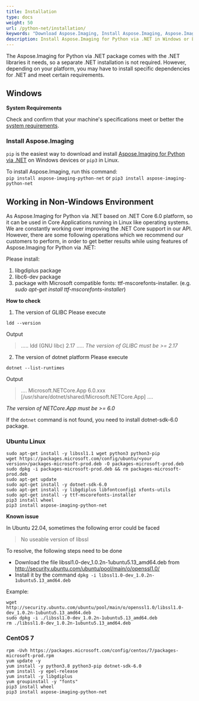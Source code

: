 ```yaml
---
title: Installation
type: docs
weight: 50
url: /python-net/installation/
keywords: "Download Aspose.Imaging, Install Aspose.Imaging, Aspose.Imaging Installation, Windows, Python"
description: Install Aspose.Imaging for Python via .NET in Windows or Linux
---
```


The Aspose.Imaging for Python via .NET package comes with the .NET libraries it needs, so a separate .NET installation is not required. However, depending on your platform, you may have to install specific dependencies for .NET and meet certain requirements.

## **Windows**

**System Requirements**

Check and confirm that your machine's specifications meet or better the [system requirements](/imaging/python-net/system-requirements/).

### **Install Aspose.Imaging**

`pip` is the easiest way to download and install [Aspose.Imaging for Python via .NET](https://pypi.org/project/aspose-imaging-python-net/) on Windows devices or `pip3` in Linux.

To install Aspose.Imaging, run this command:  
`pip install aspose-imaging-python-net`
or
`pip3 install aspose-imaging-python-net`

## **Working in Non-Windows Environment**
As Aspose.Imaging for Python via .NET based on .NET Core 6.0 platform, so it can be used in Core Applications running in Linux like operating systems. We are constantly working over improving the .NET Core support in our API. However, there are some following operations which we recommend our customers to perform, in order to get better results while using features of Aspose.Imaging for Python via .NET:

Please install:

1. libgdiplus package
1. libc6-dev package
1. package with Microsoft compatible fonts: ttf-mscorefonts-installer. (e.g. *sudo apt-get install ttf-mscorefonts-installer*)

**How to check**

1. The version of GLIBC
Please execute
```
ldd --version
```
Output
> .....
> ldd (GNU libc) 2.17
> .....
*The version of GLIBC must be >= 2.17*

2. The version of dotnet platform
Please execute
```
dotnet --list-runtimes
```
Output
> ....
> Microsoft.NETCore.App 6.0.xxx [/usr/share/dotnet/shared/Microsoft.NETCore.App]
> ....

*The version of NETCore.App must be >= 6.0*

If the `dotnet` command is not found, you need to install dotnet-sdk-6.0 package.


### Ubuntu Linux
```
sudo apt-get install -y libssl1.1 wget python3 python3-pip
wget https://packages.microsoft.com/config/ubuntu/<your version>/packages-microsoft-prod.deb -O packages-microsoft-prod.deb
sudo dpkg -i packages-microsoft-prod.deb && rm packages-microsoft-prod.deb
sudo apt-get update
sudo apt-get install -y dotnet-sdk-6.0
sudo apt-get install -y libgdiplus libfontconfig1 xfonts-utils
sudo apt-get install -y ttf-mscorefonts-installer
pip3 install wheel
pip3 install aspose-imaging-python-net
```

**Known issue**

In Ubuntu 22.04, sometimes the following error could be faced
> No useable version of libssl

To resolve, the following steps need to be done
- Download the file libssl1.0-dev_1.0.2n-1ubuntu5.13_amd64.deb  from http://security.ubuntu.com/ubuntu/pool/main/o/openssl1.0/
- Install it by the command `dpkg -i libssl1.0-dev_1.0.2n-1ubuntu5.13_amd64.deb`

Example:

```
wget http://security.ubuntu.com/ubuntu/pool/main/o/openssl1.0/libssl1.0-dev_1.0.2n-1ubuntu5.13_amd64.deb
sudo dpkg -i ./libssl1.0-dev_1.0.2n-1ubuntu5.13_amd64.deb
rm ./libssl1.0-dev_1.0.2n-1ubuntu5.13_amd64.deb
```


### CentOS 7
```
rpm -Uvh https://packages.microsoft.com/config/centos/7/packages-microsoft-prod.rpm
yum update -y
yum install -y python3.8 python3-pip dotnet-sdk-6.0
yum install -y epel-release
yum install -y libgdiplus
yum groupinstall -y "fonts"
pip3 install wheel
pip3 install aspose-imaging-python-net
```
